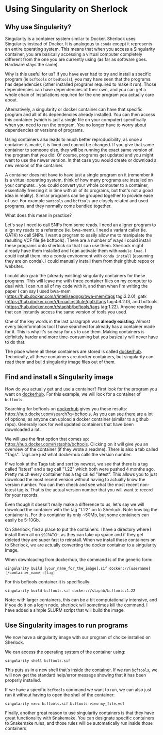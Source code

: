 # Using Singularity on Sherlock

## Why use Singularity?

Singularity is a container system similar to Docker. Sherlock uses Singularity instead of Docker. It is analogous to `conda` except it represents an entire operating system. This means that when you access a Singularity container, you are basically accessing a virtual computer completely different from the one you are currently using (as far as software goes. Hardware stays the same). 

Why is this useful for us? If you have ever had to try and install a specific program (ie `bcftools` or `bedtools`), you may have seen that the programs has dependencies (other installed programs required to make it run). Those dependencies can have dependencies of their own, and you can get a whole chain of installations required for the one program you actually care about.

Alternatively, a singularity or docker container can have that specific program and all of its dependencies already installed. You can then access this container (which is just a single file on your computer) specifically when you need to run the program. You no longer have to worry about dependencies or versions of programs.

Using containers also leads to much better reproducibility, as once a container is made, it is fixed and cannot be changed. If you give that same container to someone else, they will be running the exact same version of the program that you did. Of course, programs get updated and you might want to use the newer version. In that case you would create or download a new version of the container.

A container does not have to have just a single program on it (remember it is a virtual operating system, think of how many programs are installed on your computer... you could convert your whole computer to a container, essentially freezing it in time with all of its programs, but that's not a good idea in reality). Similar programs can be grouped together to provide ease of use. For example `samtools` and `bcftools` are closely related and used programs, and they normally come bundled together.

What does this mean in practice?

Let's say I need to call SNPs from some reads. I need an aligner program to align my reads to a reference (ie. bwa-mem). I need a variant caller (ie. GATK) to call SNPs. I want a program to easily allow me to manipulate the resulting VCF file (ie bcftools). There are a number of ways I could install these programs onto sherlock so that I can use them. Sherlock might already have them installed and I can activate them with `module load`. I could install them into a conda environment with `conda install` (assuming they are on conda). I could manually install them from their github repos or websites.

I could also grab the (already existing) singularity containers for these programs. This will leave me with three container files on my computer to deal with. I can run all of my code with it, and then when I'm writing the paper I can say I used bwa-mem (https://hub.docker.com/r/intelliseqngs/bwa-mem/tags tag:3.2.0), gatk (https://hub.docker.com/r/broadinstitute/gatk/tags tag:4.6.2.0), and bcftools (https://hub.docker.com/r/staphb/bcftools/tags tag:1.22). Anyone reading that can instantly access the same version of tools you used.

One of the key words in the last paragraph was **already existing**. Almost every bioinformatics tool I have searched for already has a container made for it. This is why it's so easy for us to use them. Making containers is definitely harder and more time-consuming but you basically will never have to do that.

The place where all these containers are stored is called [dockerhub](https://hub.docker.com/). Technically, all these containers are docker containers, but singularity can read them and build singularity image files out of them.

## Find and install a Singularity image

How do you actually get and use a container? First look for the program you want on [dockerhub](https://hub.docker.com/). For this example, we will look for a container of `bcftools`.

Searching for bcftools on [dockerhub](https://hub.docker.com/) gives you these results: https://hub.docker.com/search?q=bcftools. As you can see there are a lot of options, as anyone can upload a docker container (similar to a github repo). Generally look for well updated containers that have been downloaded a lot. 

We will use the first option that comes up: https://hub.docker.com/r/staphb/bcftools. Clicking on it will give you an overview of the container (if they wrote a readme). There is also a tab called "Tags". Tags are just what dockerhub calls the version number.

If we look at the Tags tab and sort by newest, we see that there is a tag called "latest" and a tag call "1.22" which both were pushed 4 months ago. Pretty much every container has a tag called "latest". This allows you to just download the most recent version without having to actually know the version number. You can then check and see what the most recent non-latest tag is. That is the actual version number that you will want to record for your records.

Even though it doesn't really make a difference to us, let's say we will download the container with the tag "1.22" on to Sherlock. Note how big the container is. For this container its only ~50Mb, but some containers can easily be 5-10Gb.

On Sherlock, find a place to put the containers. I have a directory where I install them all on `$SCRATCH`, as they can take up space and if they get deleted they are super fast to reinstall. When we install these containers on to Sherlock, we are actually converting the docker container to a singularity image.

When downloading from dockerhub, the command is of the generic form:
```
singularity build [your_name_for_the_image].sif docker://[username][/container_name]:[tag]
```
For this bcftools container it is specifically:
```
singularity build bcftools.sif docker://staphb/bcftools:1.22
```

Note: with larger containers, this can be a bit computationally intensive, and if you do it on a login node, sherlock will sometimes kill the command. I have added a simple SLURM script that will build the image.

## Use Singularity images to run programs

We now have a singularity image with our program of choice installed on Sherlock.

We can access the operating system of the container using:
```
singularity shell bcftools.sif
```
This puts us in a new shell that's inside the container. If we run `bcftools`, we will now get the standard help/error message showing that it has been properly installed.

If we have a specific `bcftools` command we want to run, we can also just run it without having to open the shell of the container:
```
singularity exec bcftools.sif bcftools view my_file.vcf
```

Finally, another great reason to use singularity containers is that they have great functionality with Snakemake. You can designate specific containers to Snakemake rules, and those rules will be automatically run inside those containers.
